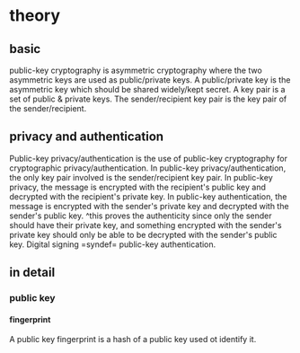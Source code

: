 # theory

## basic

public-key cryptography is asymmetric cryptography where the two asymmetric keys are used as public/private keys.
A public/private key is the asymmetric key which should be shared widely/kept secret.
A key pair is a set of public & private keys.
The sender/recipient key pair is the key pair of the sender/recipient.

## privacy and authentication

Public-key privacy/authentication is the use of public-key cryptography for cryptographic privacy/authentication.
In public-key privacy/authentication, the only key pair involved is the sender/recipient key pair.
In public-key privacy, the message is encrypted with the recipient's public key and decrypted with the recipient's private key.
In public-key authentication, the message is encrypted with the sender's private key and decrypted with the sender's public key.
^this proves the authenticity since only the sender should have their private key, and something encrypted with the sender's private key should only be able to be decrypted with the sender's public key.
Digital signing =syndef= public-key authentication.

## in detail

### public key

#### fingerprint

A public key fingerprint is a hash of a public key used ot identify it.